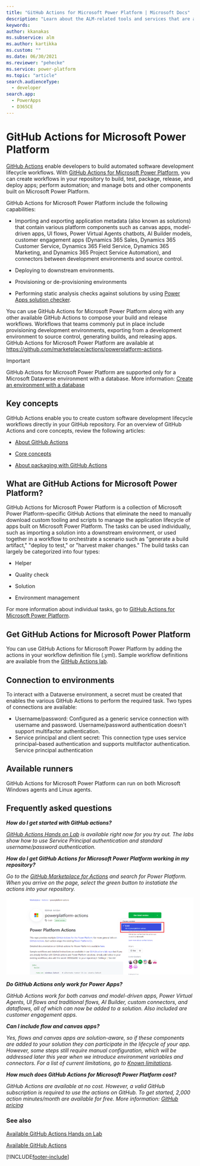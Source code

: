 ```yaml
---
title: "GitHub Actions for Microsoft Power Platform | Microsoft Docs"
description: "Learn about the ALM-related tools and services that are available to developers when using GitHub and Microsoft Power Platform."
keywords: 
author: kkanakas 
ms.subservice: alm
ms.author: kartikka
ms.custom: ""
ms.date: 06/30/2021
ms.reviewer: "pehecke"
ms.service: power-platform
ms.topic: "article"
search.audienceType: 
  - developer
search.app: 
  - PowerApps
  - D365CE
---
```


# GitHub Actions for Microsoft Power Platform 

[GitHub Actions](https://help.github.com/articles/about-github-actions) enable developers to build automated software development lifecycle workflows. With [GitHub Actions for Microsoft Power Platform](https://github.com/marketplace/actions/powerplatform-actions), you can create workflows in your repository to build, test, package, release, and deploy apps; perform automation; and manage bots and other components built on Microsoft Power Platform. 

GitHub Actions for Microsoft Power Platform include the following capabilities:

- Importing and exporting application metadata (also known as solutions) that contain various platform components such as canvas apps, model-driven apps, UI flows, Power Virtual Agents chatbots, AI Builder models, customer engagement apps (Dynamics 365 Sales, Dynamics 365 Customer Service, Dynamics 365 Field Service, Dynamics 365 Marketing, and Dynamics 365 Project Service Automation), and connectors between development environments and source control.

- Deploying to downstream environments.

- Provisioning or de-provisioning environments 

- Performing static analysis checks against solutions by using [Power Apps solution checker](/powerapps/maker/data-platform/use-powerapps-checker).

You can use GitHub Actions for Microsoft Power Platform along with any other available GitHub Actions to compose your build and release workflows. Workflows that teams commonly put in place include provisioning development environments, exporting from a development environment to source control, generating builds, and releasing apps.
GitHub Actions for Microsoft Power Platform are available at <https://github.com/marketplace/actions/powerplatform-actions>.

> [!IMPORTANT]
> GitHub Actions for Microsoft Power Platform are supported only for a Microsoft Dataverse environment with a database. More information: [Create an environment with a database](/power-platform/admin/create-environment#create-an-environment-with-a-database)

## Key concepts

GitHub Actions enable you to create custom software development lifecycle workflows directly in your GitHub repository. For an overview of GitHub Actions and core concepts, review the following articles:

- [About GitHub Actions](https://help.github.com/actions/getting-started-with-github-actions/about-github-actions)

- [Core concepts](https://help.github.com/actions/getting-started-with-github-actions/core-concepts-for-github-actions)

- [About packaging with GitHub Actions](https://help.github.com/en/actions/publishing-packages-with-github-actions/about-packaging-with-github-actions)

## What are GitHub Actions for Microsoft Power Platform?

GitHub Actions for Microsoft Power Platform is a collection of Microsoft Power Platform&ndash;specific GitHub Actions that eliminate the need to manually download custom tooling and scripts to manage the application lifecycle of apps built on Microsoft Power Platform. The tasks can be used individually, such as importing a solution into a
downstream environment, or used together in a workflow to orchestrate a scenario such as "generate a build artifact," "deploy to test," or "harvest maker changes." The build tasks can largely be categorized into four types:

- Helper

- Quality check

- Solution

- Environment management

For more information about individual tasks, go to [GitHub Actions for Microsoft Power Platform](devops-github-available-actions.md).

## Get GitHub Actions for Microsoft Power Platform

You can use GitHub Actions for Microsoft Power Platform by adding the actions in your workflow definition file (.yml). Sample workflow definitions are available 
from the [GitHub Actions lab](https://github.com/microsoft/powerplatform-actions-lab).

## Connection to environments

To interact with a Dataverse environment, a secret must be created that enables the various GitHub Actions to perform the required task. Two types of connections are available:

- Username/password: Configured as a generic service connection with username and password. Username/password authentication doesn't support multifactor authentication.
- Service principal and client secret: This connection type uses service principal&ndash;based authentication and supports multifactor authentication. Service principal authentication

## Available runners

GitHub Actions for Microsoft Power Platform can run on both Microsoft Windows agents and Linux agents. 

## Frequently asked questions

***How do I get started with GitHub actions?***

*[GitHub Actions Hands on Lab](./tutorials/github-actions-start.md) is available right now for you try out. The labs show how to use Service Principal authentication and standard username/password authentication.*

***How do I get GitHub Actions for Microsoft Power Platform working in my repository?***

*Go to the [GitHub Marketplace for Actions](https://github.com/marketplace/actions/powerplatform-actions) and search for Power Platform. When you arrive on the page, select the green button to instatiate the actions into your repository.*

![GitHub Actions Install](media/github-actions-tutorial/GHActionsinstall.png "GitHub Actions Install")

***Do GitHub Actions only work for Power Apps?***

*GitHub Actions work for both canvas and model-driven apps, Power Virtual Agents, UI flows and traditional flows, AI Builder, custom connectors, and dataflows, all of which can now be added to a solution. Also included are customer engagement apps.*

***Can I include flow and canvas apps?***

*Yes, flows and canvas apps are solution-aware, so if these components are added to your solution they can participate in the lifecycle of your app. However, some steps still require manual configuration, which will be addressed later this year when we introduce environment variables and connectors. For a list of current limitations, go to [Known limitations](/powerapps/maker/common-data-service/use-solution-explorer#known-limitations).*

***How much does GitHub Actions for Microsoft Power Platform cost?***

*GitHub Actions are available at no cost. However, a valid GitHub subscription is required to use the actions on GitHub. To get started, 2,000 action minutes/month are available for free. More information: [GitHub pricing](https://github.com/pricing/)*

### See also

[Available GitHub Actions Hands on Lab](./tutorials/github-actions-start.md)


[Available GitHub Actions](devops-github-available-actions.md)


[!INCLUDE[footer-include](../includes/footer-banner.md)]
